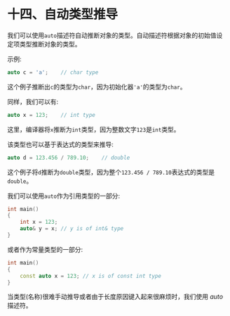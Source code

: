 # 十四、自动类型推导

我们可以使用`auto`描述符自动推断对象的类型。自动描述符根据对象的初始值设定项类型推断对象的类型。

示例:

```cpp
auto c = 'a';    // char type

```

这个例子推断出`c`的类型为`char`，因为初始化器`'a'`的类型为`char`。

同样，我们可以有:

```cpp
auto x = 123;    // int type

```

这里，编译器将`x`推断为`int`类型，因为整数文字`123`是`int`类型。

该类型也可以基于表达式的类型来推导:

```cpp
auto d = 123.456 / 789.10;    // double

```

这个例子将`d`推断为`double`类型，因为整个`123.456 / 789.10`表达式的类型是`double`。

我们可以使用`auto`作为引用类型的一部分:

```cpp
int main()
{
    int x = 123;
    auto& y = x; // y is of int& type
}

```

或者作为常量类型的一部分:

```cpp
int main()
{
    const auto x = 123; // x is of const int type
}

```

当类型(名称)很难手动推导或者由于长度原因键入起来很麻烦时，我们使用 *auto* 描述符。